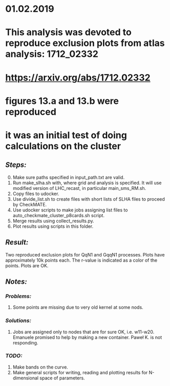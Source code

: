#
# 01.02.2019
#
# This analysis was devoted to reproduce exclusion plots from atlas analysis: 1712_02332
# https://arxiv.org/abs/1712.02332
# figures 13.a and 13.b were reproduced
# it was an initial test of doing calculations on the cluster

## *Steps:*
0. Make sure paths specified in input_path.txt are valid.
1. Run make_slha.sh with, where grid and analysis is specified. It will use modified version of LHC_recast, in particular main_sms_RM.sh.
2. Copy files to udocker.
3. Use divide_list.sh to create files with short lists of SLHA files to proceed by CheckMATE.
4. Use udocker scripts to make jobs assigning list files to auto_checkmate_cluster_p8cards.sh script.
5. Merge results using collect_results.py.
6. Plot results using scripts in this folder.

## *Result:*
Two reproduced exclusion plots for QqN1 and GqqN1 processes. Plots have approximately 10k points each. The r-value is indicated as a color of the points. Plots are OK.

## *Notes:*

### *Problems:*
1. Some points are missing due to very old kernel at some nods.

### *Solutions:*
1. Jobs are assigned only to nodes that are for sure OK, i.e. w11-w20. Emanuele promised to help by making a new container. Paweł K. is not responding.

### *TODO:*
1. Make bands on the curve.
2. Make general scripts for writing, reading and plotting results for N-dimensional space of parameters.
